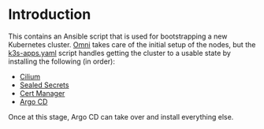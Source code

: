 # Introduction
This contains an Ansible script that is used for bootstrapping a new Kubernetes cluster. [Omni](https://github.com/kenlasko/omni) takes care of the initial setup of the nodes, but the [k3s-apps.yaml](/ansible/k3s-apps.yaml) script handles getting the cluster to a usable state by installing the following (in order):
* [Cilium](/manifests/cilium)
* [Sealed Secrets](/manifests/sealed-secrets)
* [Cert Manager](/manifests/cert-manager)
* [Argo CD](/manifests/argocd)

Once at this stage, Argo CD can take over and install everything else.